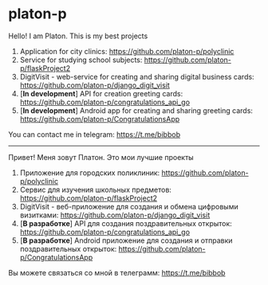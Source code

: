 # platon-p

Hello! I am Platon. This is my best projects
1. Application for city clinics: https://github.com/platon-p/polyclinic
2. Service for studying school subjects: https://github.com/platon-p/flaskProject2
3. DigitVisit - web-service for creating and sharing digital business cards: https://github.com/platon-p/django_digit_visit
4. [**In development**] API for creation greeting cards: https://github.com/platon-p/congratulations_api_go
5. [**In development**] Android app for creating and sharing greeting cards: https://github.com/platon-p/CongratulationsApp

You can contact me in telegram: https://t.me/bibbob

---------
Привет! Меня зовут Платон. Это мои лучшие проекты
1. Приложение для городских поликлиник: https://github.com/platon-p/polyclinic
2. Сервис для изучения школьных предметов: https://github.com/platon-p/flaskProject2
3. DigitVisit - веб-приложение для создания и обмена цифровыми визитками: https://github.com/platon-p/django_digit_visit
4. [**В разработке**] API для создания поздравительных открыток: https://github.com/platon-p/congratulations_api_go
5. [**В разработке**] Android приложение для создания и отправки поздравительных открыток: https://github.com/platon-p/CongratulationsApp

Вы можете связаться со мной в телеграмм: https://t.me/bibbob
